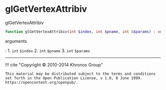 # glGetVertexAttribiv
glGetVertexAttribiv

```php
function glGetVertexAttribiv(int $index, int $pname, int &$params) : void
```

arguments

:    1. `int` `$index` 
    2. `int` `$pname` 
    3. `int` `$params` 

---
     

!!! cite "Copyright © 2010-2014 Khronos Group"

    This material may be distributed subject to the terms and conditions set forth in the Open Publication License, v 1.0, 8 June 1999. https://opencontent.org/openpub/.